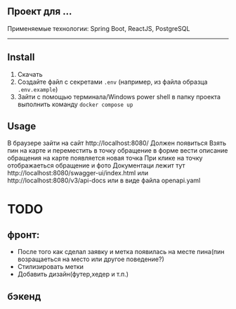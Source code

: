 ﻿Проект для ...
---
Применяемые технологии: Spring Boot, ReactJS, PostgreSQL
***

## Install

1. Скачать
2. Создайте файл с секретами `.env` (например, из файла образца `.env.example`)
3. Зайти с помощью терминала/Windows power shell в папку проекта выполнить команду `docker compose up`

## Usage

В браузере зайти на сайт
http://localhost:8080/
Должен появиться
Взять пин на карте и переместить в точку обращение
в форме вести описание обращения
на карте появляется новая точка
При клике на точку отображаеться обращение и фото
Документаци лежит тут http://localhost:8080/swagger-ui/index.html
или http://localhost:8080/v3/api-docs
или в виде файла openapi.yaml
# TODO
 
## фронт:
- После того как сделал заявку и метка появилась на месте пина(пин возращаеться на место или другое поведение?)
- Стилизировать метки 
- Добавить дизайн(футер,хедер и т.п.)
## бэкенд
 
